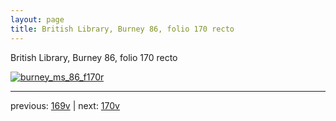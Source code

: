 ```yaml
---
layout: page
title: British Library, Burney 86, folio 170 recto
---
```


British Library, Burney 86, folio 170 recto

[![burney_ms_86_f170r](http://www.homermultitext.org/iipsrv?IIIF=/project/homer/pyramidal/deepzoom/bl/burney86imgs/v1/burney_ms_86_f170r.tif/full/800,/0/default.jpg)](http://www.homermultitext.org/ict2/?urn=urn:cite2:bl:burney86imgs.v1:burney_ms_86_f170r) 

---

previous:  [169v](../169v/) | next: [170v](../170v/)